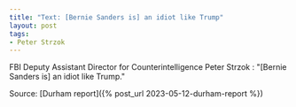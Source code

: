 ```yaml
---
title: "Text: [Bernie Sanders is] an idiot like Trump"
layout: post
tags:
- Peter Strzok
---
```


FBI Deputy Assistant Director for Counterintelligence Peter Strzok
: "\[Bernie Sanders is\] an idiot like Trump."

Source: [Durham report]({% post_url 2023-05-12-durham-report %})
